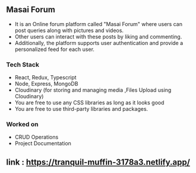 ## Masai Forum

- It is an Online forum platform called "Masai Forum" where users can post queries along with pictures and videos. 
- Other users can interact with these posts by liking and commenting. 
- Additionally, the platform supports user authentication and provide a personalized feed for each user.

### Tech Stack
- React, Redux, Typescript
- Node, Express, MongoDB
- Cloudinary (for storing and managing media ,Files Upload using Cloudinary)
- You are free to use any CSS libraries as long as it looks good
- You are free to use third-party libraries and packages.

### Worked on 
- CRUD Operations
- Project Documentation

## link : https://tranquil-muffin-3178a3.netlify.app/